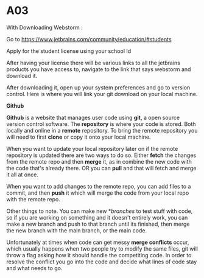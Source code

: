 # A03

With Downloading Webstorm : 

Go to https://www.jetbrains.com/community/education/#students 

Apply for the student license using your school Id

After having your license there will be various links to all the jetbrains products you have access to, navigate to the link that says webstorm and download it. 

After downloading it, open up your system preferences and go to version control. Here is where you will link your git download on your local machine. 

**Github** 

**Github** is a website that manages user code using **git**, a open source version control software. The **repository** is where your code is stored. Both locally and online in a **remote** repository. To bring the remote repository you will need to first **clone** or copy it onto your local machine. 

When you want to update your local repository later on if the remote repository is updated there are two ways to do so. Either **fetch** the changes from the remote repo and then **merge** it, as in combine the new code with the code that's already there. OR you can **pull** and that will fetch and merge it all at once.

When you want to add changes to the remote repo, you can add files to a commit, and then **push** it which will merge the code from your local repo with the remote repo. 

Other things to note. You can make new **branches* to test stuff with code, so if you are working on something and it doesn't entirely work, you can make a new branch and push to that branch until its finished, then merge the new branch with the main branch, or the main code. 

Unfortunately at times when code can get messy **merge conflicts** occur, which usually happens when two people try to modify the same files, git will throw a flag asking how it should handle the competiting code. In order to resolve the conflict you go into the code and decide what lines of code stay and what needs to go.

